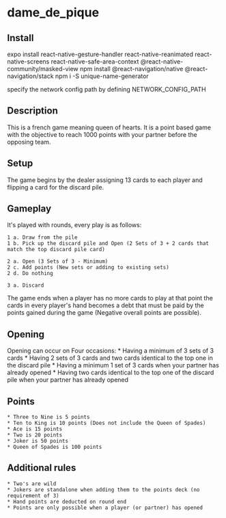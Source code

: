 # dame_de_pique

## Install
expo install react-native-gesture-handler react-native-reanimated react-native-screens react-native-safe-area-context @react-native-community/masked-view
npm install @react-navigation/native @react-navigation/stack
npm i -S unique-name-generator

specify the network config path by defining NETWORK_CONFIG_PATH

## Description
This is a french game meaning queen of hearts.
It is a point based game with the objective to reach 1000 points with your partner before the opposing team.

## Setup
The game begins by the dealer assigning 13 cards to each player and flipping a card for the discard pile.

## Gameplay
It's played with rounds, every play is as follows:

    1 a. Draw from the pile
    1 b. Pick up the discard pile and Open (2 Sets of 3 + 2 cards that match the top discard pile card)

    2 a. Open (3 Sets of 3 - Minimum)
    2 c. Add points (New sets or adding to existing sets)
    2 d. Do nothing

    3 a. Discard

The game ends when a player has no more cards to play at that point the cards in every player's hand becomes a debt that must be paid by the points gained during the game (Negative overall points are possible).

## Opening
Opening can occur on Four occasions:
    * Having a minimum of 3 sets of 3 cards
    * Having 2 sets of 3 cards and two cards identical to the top one in the discard pile
    * Having a minimum 1 set of 3 cards when your partner has already opened
    * Having two cards identical to the top one of the discard pile when your partner has already opened

## Points
    * Three to Nine is 5 points
    * Ten to King is 10 points (Does not include the Queen of Spades)
    * Ace is 15 points
    * Two is 20 points
    * Joker is 50 points
    * Queen of Spades is 100 points

## Additional rules
    * Two's are wild
    * Jokers are standalone when adding them to the points deck (no requirement of 3)
    * Hand points are deducted on round end
    * Points are only possible when a player (or partner) has opened
